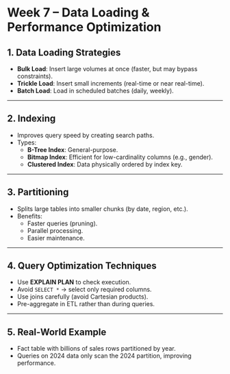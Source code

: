 # Week 7 – Data Loading & Performance Optimization

## 1. Data Loading Strategies
- **Bulk Load**: Insert large volumes at once (faster, but may bypass constraints).
- **Trickle Load**: Insert small increments (real-time or near real-time).
- **Batch Load**: Load in scheduled batches (daily, weekly).

---

## 2. Indexing
- Improves query speed by creating search paths.
- Types:
  - **B-Tree Index**: General-purpose.
  - **Bitmap Index**: Efficient for low-cardinality columns (e.g., gender).
  - **Clustered Index**: Data physically ordered by index key.

---

## 3. Partitioning
- Splits large tables into smaller chunks (by date, region, etc.).
- Benefits:
  - Faster queries (pruning).
  - Parallel processing.
  - Easier maintenance.

---

## 4. Query Optimization Techniques
- Use **EXPLAIN PLAN** to check execution.
- Avoid `SELECT *` → select only required columns.
- Use joins carefully (avoid Cartesian products).
- Pre-aggregate in ETL rather than during queries.

---

## 5. Real-World Example
- Fact table with billions of sales rows partitioned by year.
- Queries on 2024 data only scan the 2024 partition, improving performance.
